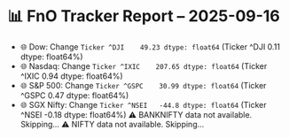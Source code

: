 # 📊 FnO Tracker Report – 2025-09-16
- 🌐 Dow: Change `Ticker
^DJI    49.23
dtype: float64` (Ticker
^DJI    0.11
dtype: float64%)
- 🌐 Nasdaq: Change `Ticker
^IXIC    207.65
dtype: float64` (Ticker
^IXIC    0.94
dtype: float64%)
- 🌐 S&P 500: Change `Ticker
^GSPC    30.99
dtype: float64` (Ticker
^GSPC    0.47
dtype: float64%)
- 🌐 SGX Nifty: Change `Ticker
^NSEI   -44.8
dtype: float64` (Ticker
^NSEI   -0.18
dtype: float64%)
⚠️ BANKNIFTY data not available. Skipping...
⚠️ NIFTY data not available. Skipping...